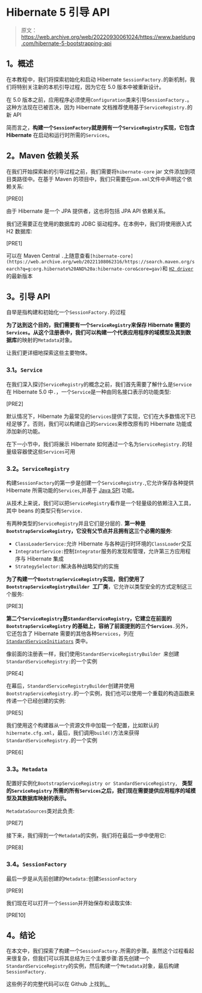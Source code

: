 # Hibernate 5 引导 API

> 原文：<https://web.archive.org/web/20220930061024/https://www.baeldung.com/hibernate-5-bootstrapping-api>

## **1。概述**

在本教程中，我们将探索初始化和启动 Hibernate `SessionFactory.`的新机制，我们将特别关注新的本机引导过程，因为它在 5.0 版本中被重新设计。

在 5.0 版本之前，应用程序必须使用`Configuration`类来引导`SessionFactory.`。这种方法现在已被否决，因为 Hibernate 文档推荐使用基于`ServiceRegistry.`的新 API

简而言之，**构建一个`SessionFactory`就是拥有一个`ServiceRegistry`实现，它包含 Hibernate** 在启动和运行时所需的`Services`。

## **2。Maven 依赖关系**

在我们开始探索新的引导过程之前，我们需要将`hibernate-core` jar 文件添加到项目类路径中。在基于 Maven 的项目中，我们只需要在`pom.xml`文件中声明这个依赖关系:

[PRE0]

由于 Hibernate 是一个 JPA 提供者，这也将包括 JPA API 依赖关系。

我们还需要正在使用的数据库的 JDBC 驱动程序。在本例中，我们将使用嵌入式 H2 数据库:

[PRE1]

可以在 Maven Central `.`上随意查看`[hibernate-core](https://web.archive.org/web/20221108062316/https://search.maven.org/search?q=g:org.hibernate%20AND%20a:hibernate-core&core=gav)`和 [`H2 driver`](https://web.archive.org/web/20221108062316/https://search.maven.org/search?q=g:com.h2database%20AND%20a:h2&core=gav) 的最新版本

## **3。引导 API**

自举是指构建和初始化一个`SessionFactory.`的过程

**为了达到这个目的，我们需要有一个`ServiceRegistry`来保存 Hibernate 需要的`Services`。从这个注册表中，我们可以构建一个代表应用程序的域模型及其到数据库**的映射的`Metadata`对象。

让我们更详细地探索这些主要物体。

### **3.1。`Service`**

在我们深入探讨`ServiceRegistry`的概念之前，我们首先需要了解什么是`Service` 在 Hibernate 5.0 中`.`，一个`Service`是一种由同名接口表示的功能类型:

[PRE2]

默认情况下，Hibernate 为最常见的`Services`提供了实现，它们在大多数情况下已经足够了。否则，我们可以构建自己的`Services`来修改原有的 Hibernate 功能或添加新的功能。

在下一小节中，我们将展示 Hibernate 如何通过一个名为`ServiceRegistry.`的轻量级容器使这些`Services`可用

### **3.2。`ServiceRegistry`**

构建`SessionFactory`的第一步是创建一个`ServiceRegistry.`,它允许保存各种提供 Hibernate 所需功能的`Services`,并基于 [Java SPI](/web/20221108062316/https://www.baeldung.com/java-spi) 功能。

从技术上来说，我们可以把`ServiceRegistry`看作是一个轻量级的依赖注入工具，其中 beans 的类型只有`Service.`

有两种类型的`ServiceRegistry`并且它们是分层的`.` **第一种是`BootstrapServiceRegistry`，它没有父节点并且拥有这三个必需的服务**:

*   `ClassLoaderService:`允许 Hibernate 与各种运行时环境的`ClassLoader`交互
*   `IntegratorService:`控制`Integrator`服务的发现和管理，允许第三方应用程序与 Hibernate 集成
*   `StrategySelector:`解决各种战略契约的实施

**为了构建一个`BootstrapServiceRegistry`实现，我们使用了`BootstrapServiceRegistryBuilder `工厂类**，它允许以类型安全的方式定制这三个服务:

[PRE3]

**第二个`ServiceRegistry`是`StandardServiceRegistry`，它建立在前面的`BootstrapServiceRegistry` 的基础上，容纳了前面提到的三个`Services`**`.`另外，它还包含了 Hibernate 需要的其他各种`Services`，列在 [`StandardServiceInitiators`](https://web.archive.org/web/20221108062316/https://github.com/hibernate/hibernate-orm/blob/master/hibernate-core/src/main/java/org/hibernate/service/StandardServiceInitiators.java) 类中。

像前面的注册表一样，我们使用`StandardServiceRegistryBuilder `来创建`StandardServiceRegistry:`的一个实例

[PRE4]

在幕后，`StandardServiceRegistryBuilder`创建并使用`BootstrapServiceRegistry.`的一个实例，我们也可以使用一个重载的构造函数来传递一个已经创建的实例:

[PRE5]

我们使用这个构建器从一个资源文件中加载一个配置，比如默认的`hibernate.cfg.xml`，最后，我们调用`build()`方法来获得`StandardServiceRegistry.`的一个实例

[PRE6]

### **3.3。`Metadata`**

配置好实例化`BootstrapServiceRegistry or StandardServiceRegistry, ` **类型的`ServiceRegistry` 所需的所有`Services`之后，我们现在需要提供应用程序的域模型及其数据库映射的表示。**

`MetadataSources`类对此负责:

[PRE7]

接下来，我们得到一个`Metadata`的实例，我们将在最后一步中使用它:

[PRE8]

### **3.4。`SessionFactory`**

最后一步是从先前创建的`Metadata:`创建`SessionFactory`

[PRE9]

我们现在可以打开一个`Session`并开始保存和读取实体:

[PRE10]

## **4。结论**

在本文中，我们探索了构建一个`SessionFactory.`所需的步骤。虽然这个过程看起来很复杂，但我们可以将其总结为三个主要步骤:首先创建一个`StandardServiceRegistry`的实例，然后构建一个`Metadata`对象，最后构建`SessionFactory.`

这些例子的完整代码可以在 Github 上找到[。](https://web.archive.org/web/20221108062316/https://github.com/eugenp/tutorials/tree/master/persistence-modules/hibernate5)